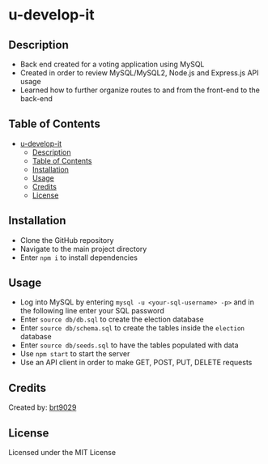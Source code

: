 # u-develop-it

## Description
- Back end created for a voting application using MySQL
- Created in order to review MySQL/MySQL2, Node.js and Express.js API usage
- Learned how to further organize routes to and from the front-end to the back-end


## Table of Contents
- [u-develop-it](#u-develop-it)
  - [Description](#description)
  - [Table of Contents](#table-of-contents)
  - [Installation](#installation)
  - [Usage](#usage)
  - [Credits](#credits)
  - [License](#license)

## Installation
- Clone the GitHub repository
- Navigate to the main project directory
- Enter ```npm i``` to install dependencies

## Usage
- Log into MySQL by entering ```mysql -u <your-sql-username> -p>``` and in the following line enter your SQL password
- Enter ```source db/db.sql``` to create the election database
- Enter ```source db/schema.sql``` to create the tables inside the ```election``` database
- Enter ```source db/seeds.sql``` to have the tables populated with data
- Use ```npm start``` to start the server
- Use an API client in order to make GET, POST, PUT, DELETE requests

## Credits
Created by: [brt9029](wwww.github.com/brt9029 "GitHub Profile Link")

## License
Licensed under the MIT License